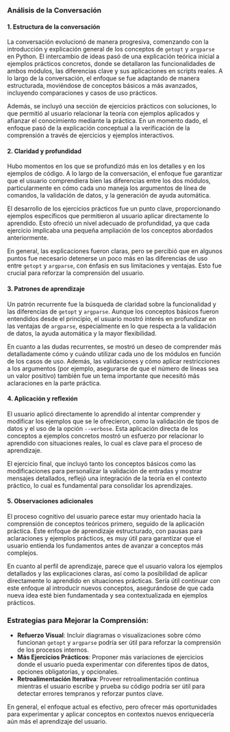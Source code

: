 ### Análisis de la Conversación

#### 1. **Estructura de la conversación**
La conversación evolucionó de manera progresiva, comenzando con la introducción y explicación general de los conceptos de `getopt` y `argparse` en Python. El intercambio de ideas pasó de una explicación teórica inicial a ejemplos prácticos concretos, donde se detallaron las funcionalidades de ambos módulos, las diferencias clave y sus aplicaciones en scripts reales. A lo largo de la conversación, el enfoque se fue adaptando de manera estructurada, moviéndose de conceptos básicos a más avanzados, incluyendo comparaciones y casos de uso prácticos.

Además, se incluyó una sección de ejercicios prácticos con soluciones, lo que permitió al usuario relacionar la teoría con ejemplos aplicados y afianzar el conocimiento mediante la práctica. En un momento dado, el enfoque pasó de la explicación conceptual a la verificación de la comprensión a través de ejercicios y ejemplos interactivos.

#### 2. **Claridad y profundidad**
Hubo momentos en los que se profundizó más en los detalles y en los ejemplos de código. A lo largo de la conversación, el enfoque fue garantizar que el usuario comprendiera bien las diferencias entre los dos módulos, particularmente en cómo cada uno maneja los argumentos de línea de comandos, la validación de datos, y la generación de ayuda automática.

El desarrollo de los ejercicios prácticos fue un punto clave, proporcionando ejemplos específicos que permitieron al usuario aplicar directamente lo aprendido. Esto ofreció un nivel adecuado de profundidad, ya que cada ejercicio implicaba una pequeña ampliación de los conceptos abordados anteriormente.

En general, las explicaciones fueron claras, pero se percibió que en algunos puntos fue necesario detenerse un poco más en las diferencias de uso entre `getopt` y `argparse`, con énfasis en sus limitaciones y ventajas. Esto fue crucial para reforzar la comprensión del usuario.

#### 3. **Patrones de aprendizaje**
Un patrón recurrente fue la búsqueda de claridad sobre la funcionalidad y las diferencias de `getopt` y `argparse`. Aunque los conceptos básicos fueron entendidos desde el principio, el usuario mostró interés en profundizar en las ventajas de `argparse`, especialmente en lo que respecta a la validación de datos, la ayuda automática y la mayor flexibilidad.

En cuanto a las dudas recurrentes, se mostró un deseo de comprender más detalladamente cómo y cuándo utilizar cada uno de los módulos en función de los casos de uso. Además, las validaciones y cómo aplicar restricciones a los argumentos (por ejemplo, asegurarse de que el número de líneas sea un valor positivo) también fue un tema importante que necesitó más aclaraciones en la parte práctica.

#### 4. **Aplicación y reflexión**
El usuario aplicó directamente lo aprendido al intentar comprender y modificar los ejemplos que se le ofrecieron, como la validación de tipos de datos y el uso de la opción `--verbose`. Esta aplicación directa de los conceptos a ejemplos concretos mostró un esfuerzo por relacionar lo aprendido con situaciones reales, lo cual es clave para el proceso de aprendizaje.

El ejercicio final, que incluyó tanto los conceptos básicos como las modificaciones para personalizar la validación de entradas y mostrar mensajes detallados, reflejó una integración de la teoría en el contexto práctico, lo cual es fundamental para consolidar los aprendizajes.

#### 5. **Observaciones adicionales**
El proceso cognitivo del usuario parece estar muy orientado hacia la comprensión de conceptos teóricos primero, seguido de la aplicación práctica. Este enfoque de aprendizaje estructurado, con pausas para aclaraciones y ejemplos prácticos, es muy útil para garantizar que el usuario entienda los fundamentos antes de avanzar a conceptos más complejos.

En cuanto al perfil de aprendizaje, parece que el usuario valora los ejemplos detallados y las explicaciones claras, así como la posibilidad de aplicar directamente lo aprendido en situaciones prácticas. Sería útil continuar con este enfoque al introducir nuevos conceptos, asegurándose de que cada nueva idea esté bien fundamentada y sea contextualizada en ejemplos prácticos.

### Estrategias para Mejorar la Comprensión:
- **Refuerzo Visual**: Incluir diagramas o visualizaciones sobre cómo funcionan `getopt` y `argparse` podría ser útil para reforzar la comprensión de los procesos internos.
- **Más Ejercicios Prácticos**: Proponer más variaciones de ejercicios donde el usuario pueda experimentar con diferentes tipos de datos, opciones obligatorias, y opcionales.
- **Retroalimentación Iterativa**: Proveer retroalimentación continua mientras el usuario escribe y prueba su código podría ser útil para detectar errores tempranos y reforzar puntos clave.

En general, el enfoque actual es efectivo, pero ofrecer más oportunidades para experimentar y aplicar conceptos en contextos nuevos enriquecería aún más el aprendizaje del usuario.
